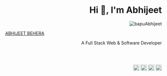 <h1 align="right">Hi 👋, I'm Abhijeet</h1>
<p align="right"><img src="https://komarev.com/ghpvc/?username=bapuAbhijeet" alt="bapuAbhijeet" /></p>

<script type="text/javascript" src="https://platform.linkedin.com/badges/js/profile.js" async defer></script>
<div class="LI-profile-badge"  data-version="v1" data-size="medium" data-locale="en_US" data-type="horizontal" data-theme="dark" data-vanity="abhijeetbehera"><a class="LI-simple-link" href='https://in.linkedin.com/in/abhijeetbehera?trk=profile-badge'>ABHIJEET BEHERA</a></div>

<p align="right">A Full Stack Web & Software Developer</p>
<br><br>

<p align="right">
<a href="https://twitter.com/bapuabhijeet" target="_blank"><img align="center" src="https://cdn.jsdelivr.net/npm/simple-icons@3.0.1/icons/twitter.svg" alt="bapuabhijeet" height="20" width="20" /></a>
<a href="https://www.linkedin.com/in/abhijeetbehera/" target="_blank"><img align="center" src="https://cdn.jsdelivr.net/npm/simple-icons@3.0.1/icons/linkedin.svg" alt="abhijeetbehera" height="20" width="20" /></a>
<a href="https://www.facebook.com/abhijeet.bapu/" target="_blank"><img align="center" src="https://cdn.jsdelivr.net/npm/simple-icons@3.0.1/icons/facebook.svg" alt="sachin.mathers.7" height="20" width="20" /></a>
<a href="https://www.instagram.com/bapuabhijeet/" target="_blank"><img align="center" src="https://cdn.jsdelivr.net/npm/simple-icons@3.0.1/icons/instagram.svg" alt="bapuabhijeet" height="20" width="20" /></a>
</p>


<!-- <img src="https://github-readme-stats.vercel.app/api?username=bapuAbhijeet&show_icons=true" alt="bapuAbhijeet" />-->
